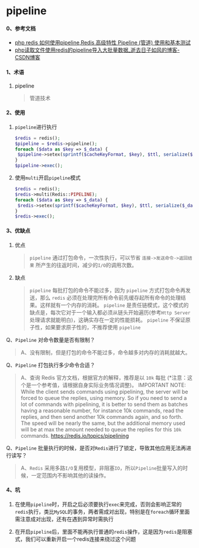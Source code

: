 # pipeline

#### 0、参考文档

* [php redis 如何使用pipeline,Redis 高级特性 Pipeline (管道) 使用和基本测试](https://blog.csdn.net/weixin_28684497/article/details/115779382)
* [php读取文件使用redis的pipeline导入大批量数据_逝去日子如风的博客-CSDN博客](https://blog.csdn.net/hzj1064189928/article/details/80499657)

#### 1、术语

1. pipeline
   
   > 管道技术

#### 2、使用

1. `pipeline`进行执行
   
   ```php
   $redis = redis();
   $pipeline = $redis->pipeline();
   foreach ($data as $key => $_data) {
    $pipeline->setex(sprintf($cacheKeyFormat, $key), $ttl, serialize($_data));
   }
   $pipeline->exec();
   ```

2. 使用`multi`开启`pipeline`模式
   
   ```php
   $redis = redis();
   $redis->multi(Redis::PIPELINE);
   foreach ($data as $key => $_data) {
    $redis->setex(sprintf($cacheKeyFormat, $key), $ttl, serialize($_data));
   }
   $redis->exec();
   ```

#### 3、优缺点

1. 优点
   
   > `pipeline` 通过打包命令，一次性执行，可以节省 `连接->发送命令->返回结果` 所产生的往返时间，减少的`I/O`的调用次数。

2. 缺点
   
   > `pipeline` 每批打包的命令不能过多，因为 `pipeline` 方式打包命令再发送，那么 `redis` 必须在处理完所有命令前先缓存起所有命令的处理结果。这样就有一个内存的消耗。
   > `pipeline` 是责任链模式，这个模式的缺点是，每次它对于一个输入都必须从链头开始遍历(参考`Http Server`处理请求就能明白)，这确实存在一定的性能损耗。
   > `pipeline` 不保证原子性，如果要求原子性的，不推荐使用 `pipeline`

Q、`Pipeline` 对命令数量是否有限制？

> A、没有限制，但是打包的命令不能过多，命令越多对内存的消耗就越大。

Q、`Pipeline` 打包执行多少命令合适？

> A、查询 Redis 官方文档，根据官方的解释，推荐是以 `10k` 每批 (*注意：这个是一个参考值，请根据自身实际业务情况调整)。
> IMPORTANT NOTE: While the client sends commands using pipelining, the server will be forced to queue the replies, using memory. So if you need to send a lot of commands with pipelining, it is better to send them as batches having a reasonable number, for instance 10k commands, read the replies, and then send another 10k commands again, and so forth. The speed will be nearly the same, but the additional memory used will be at max the amount needed to queue the replies for this `10k` commands.
> https://redis.io/topics/pipelining

Q、`Pipeline` 批量执行的时候，是否对`Redis`进行了锁定，导致其他应用无法再进行读写？

> A、`Redis` 采用多路`I/O`复用模型，非阻塞`IO`，所以`Pipeline`批量写入的时候，一定范围内不影响其他的读操作。

#### 4、坑

1. 在使用`pipeline`时，开启之后必须要执行`exec`来完成，否则会影响正常的`redis`执行，类比`MySQL`的事务，两者需成对出现，特别是在`foreach`循环里面需注意成对出现，还有在遇到异常时需执行

2. 在开启`pipeline`后，里面不能再执行普通的`redis`操作，这是因为`redis`是阻塞式，我们可以重新开启一个redis连接来绕过这个问题
